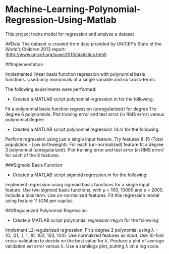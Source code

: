 # Machine-Learning-Polynomial-Regression-Using-Matlab
This project trains model for regression and analyze a dataset


##Data
The dataset is created from data provided by UNICEF’s State of the World’s Children 2013 report:
(http://www.unicef.org/sowc2013/statistics.html)


##Implementation


Implemented linear basis function regression with polynomial basis functions. Used only monomials of a single variable and no cross-terms.


The following experiments were performed:

* Created a MATLAB script polynomial regression.m for the following:


Fit a polynomial basis function regression (unregularized) for degree 1 to degree 6 polynomials.
Plot training error and test error (in RMS error) versus polynomial degree.

* Created a MATLAB script polynomial regression 1d.m for the following:


Perform regression using just a single input feature.
Try features 8-15 (Total population - Low birthweight). For each (un-normalized) feature fit
a degree 3 polynomial (unregularized).
Plot training error and test error (in RMS error) for each of the 8 features.

###Sigmoid Basis Function

*  Created a MATLAB script sigmoid regression.m for the following:


Implement regression using sigmoid basis functions for a single input feature. Use two
sigmoid basis functions, with µ = 100, 10000 and s = 2000. Include a bias term. Use
un-normalized features.
Fit this regression model using feature 11 (GNI per capita).

###Regularized Polynomial Regression

* Create a MATLAB script polynomial regression reg.m for the following:


Implement L2-regularized regression. Fit a degree 2 polynomial using λ = {0, .01, .1, 1, 10, 102, 103, 104}.
Use normalized features as input. Use 10-fold cross-validation to decide on the best value
for λ. Produce a plot of average validation set error versus λ. Use a semilogx plot, putting
λ on a log scale.
